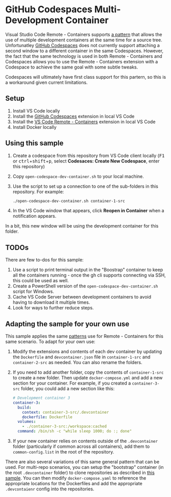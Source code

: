 # GitHub Codespaces Multi-Development Container

Visual Studio Code Remote - Containers supports [a pattern](https://code.visualstudio.com/remote/advancedcontainers/connect-multiple-containers) that allows the use of multiple development containers at the same time for a source tree. Unfortunatley [GitHub Codespaces](https://github.com/features/codespaces) does not currently support attaching a second window to a different container in the same Codespaces. However, the fact that the same technology is used in both Remote - Containers and Codespaces allows you to use the Remote - Containers extension with a Codespace to achieve the same goal with some subtle tweaks.

Codespaces will ultimately have first class support for this partern, so this is a workaround given current limitations.

## Setup

1. Install VS Code locally
2. Install the [GitHub Codespaces](https://marketplace.visualstudio.com/items?itemName=GitHub.codespaces) extension in local VS Code
3. Install the [VS Code Remote - Containers](https://marketplace.visualstudio.com/items?itemName=ms-vscode-remote.remote-containers) extension in local VS Code
4. Install Docker locally

## Using this sample

1. Create a codespace from this repository from VS Code client locally (<kbd>F1</kbd> or <kbd>ctrl</kbd>+<kbd>shift</kbd>+<kbd>p</kbd>, select **Codesaces: Create New Codespace**, enter this repository)
2. Copy `open-codespace-dev-container.sh` to your local machine.
3. Use the script to set up a connection to one of the sub-folders in this repository. For example:

    ```bash
    ./open-codespace-dev-container.sh container-1-src
    ```

4. In the VS Code window that appears, click **Reopen in Container** when a notification appears.

In a bit, this new window will be using the development container for this folder.

## TODOs

There are few to-dos for this sample:
1. Use a script to print terminal output in the "Boostrap" container to keep all the containers running - once the gh cli supports connecting via SSH, this could be used as well.
2. Create a PowerShell version of the `open-codespace-dev-container.sh` script for Windows.
3. Cache VS Code Server between development containers to avoid having to download it multiple times.
4. Look for ways to further reduce steps.

## Adapting the sample for your own use

This sample applies the same [patterns](https://code.visualstudio.com/remote/advancedcontainers/connect-multiple-containers) use for Remote - Containers for this same scenario. To adapt for your own use:

1. Modify the extensions and contents of each dev container by updating the `Dockerfile` and `devcontainer.json` file in `container-1-src` and `container-2-src` as needed. You can also rename the folders.
2. If you need to add another folder, copy the contents of `container-1-src` to create a new folder. Then update `docker-compose.yml` and add a new section for your container. For example, if you created a `container-3-src` folder, you could add a new section like this:

    ```yaml
    # Development container 3
    container-3:
      build:
        context: container-3-src/.devcontainer
        dockerfile: Dockerfile
      volumes:
        - ./container-3-src:/workspace:cached
      command: /bin/sh -c "while sleep 1000; do :; done"
    ```

3. If your new container relies on contents outside of the `.devcontainer` folder (particularly if common across all containers), add them to `common-config.list` in the root of the repository.

There are also several variations of this same general pattern that can be used. For multi-repo scenarios, you can setup the "bootstrap" container (in the root `.devcontainer` folder) to clone repositories as described in [this sample](https://github.com/Chuxel/codespaces-multi-repo). You can then modify `docker-compose.yaml` to reference the appropriate locations for the Dockerfiles and add the appropriate `.devcontaienr` config into the repositories.

